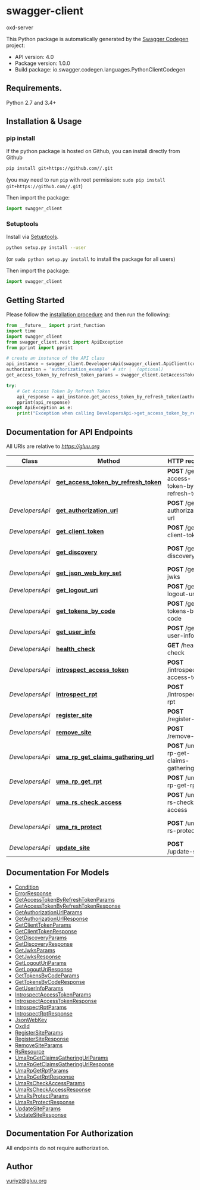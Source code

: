# swagger-client
oxd-server

This Python package is automatically generated by the [Swagger Codegen](https://github.com/swagger-api/swagger-codegen) project:

- API version: 4.0
- Package version: 1.0.0
- Build package: io.swagger.codegen.languages.PythonClientCodegen

## Requirements.

Python 2.7 and 3.4+

## Installation & Usage
### pip install

If the python package is hosted on Github, you can install directly from Github

```sh
pip install git+https://github.com//.git
```
(you may need to run `pip` with root permission: `sudo pip install git+https://github.com//.git`)

Then import the package:
```python
import swagger_client 
```

### Setuptools

Install via [Setuptools](http://pypi.python.org/pypi/setuptools).

```sh
python setup.py install --user
```
(or `sudo python setup.py install` to install the package for all users)

Then import the package:
```python
import swagger_client
```

## Getting Started

Please follow the [installation procedure](#installation--usage) and then run the following:

```python
from __future__ import print_function
import time
import swagger_client
from swagger_client.rest import ApiException
from pprint import pprint

# create an instance of the API class
api_instance = swagger_client.DevelopersApi(swagger_client.ApiClient(configuration))
authorization = 'authorization_example' # str |  (optional)
get_access_token_by_refresh_token_params = swagger_client.GetAccessTokenByRefreshTokenParams() # GetAccessTokenByRefreshTokenParams |  (optional)

try:
    # Get Access Token By Refresh Token
    api_response = api_instance.get_access_token_by_refresh_token(authorization=authorization, get_access_token_by_refresh_token_params=get_access_token_by_refresh_token_params)
    pprint(api_response)
except ApiException as e:
    print("Exception when calling DevelopersApi->get_access_token_by_refresh_token: %s\n" % e)

```

## Documentation for API Endpoints

All URIs are relative to *https://gluu.org*

Class | Method | HTTP request | Description
------------ | ------------- | ------------- | -------------
*DevelopersApi* | [**get_access_token_by_refresh_token**](docs/DevelopersApi.md#get_access_token_by_refresh_token) | **POST** /get-access-token-by-refresh-token | Get Access Token By Refresh Token
*DevelopersApi* | [**get_authorization_url**](docs/DevelopersApi.md#get_authorization_url) | **POST** /get-authorization-url | Get Authorization Url
*DevelopersApi* | [**get_client_token**](docs/DevelopersApi.md#get_client_token) | **POST** /get-client-token | Get Client Token
*DevelopersApi* | [**get_discovery**](docs/DevelopersApi.md#get_discovery) | **POST** /get-discovery | Get OP Discovery Configuration
*DevelopersApi* | [**get_json_web_key_set**](docs/DevelopersApi.md#get_json_web_key_set) | **POST** /get-jwks | Get JSON Web Key Set
*DevelopersApi* | [**get_logout_uri**](docs/DevelopersApi.md#get_logout_uri) | **POST** /get-logout-uri | Get Logout URL
*DevelopersApi* | [**get_tokens_by_code**](docs/DevelopersApi.md#get_tokens_by_code) | **POST** /get-tokens-by-code | Get Tokens By Code
*DevelopersApi* | [**get_user_info**](docs/DevelopersApi.md#get_user_info) | **POST** /get-user-info | Get User Info
*DevelopersApi* | [**health_check**](docs/DevelopersApi.md#health_check) | **GET** /health-check | Health Check
*DevelopersApi* | [**introspect_access_token**](docs/DevelopersApi.md#introspect_access_token) | **POST** /introspect-access-token | Introspect Access Token
*DevelopersApi* | [**introspect_rpt**](docs/DevelopersApi.md#introspect_rpt) | **POST** /introspect-rpt | Introspect RPT
*DevelopersApi* | [**register_site**](docs/DevelopersApi.md#register_site) | **POST** /register-site | Register Site
*DevelopersApi* | [**remove_site**](docs/DevelopersApi.md#remove_site) | **POST** /remove-site | Remove Site
*DevelopersApi* | [**uma_rp_get_claims_gathering_url**](docs/DevelopersApi.md#uma_rp_get_claims_gathering_url) | **POST** /uma-rp-get-claims-gathering-url | UMA RP Get Claims Gathering URL
*DevelopersApi* | [**uma_rp_get_rpt**](docs/DevelopersApi.md#uma_rp_get_rpt) | **POST** /uma-rp-get-rpt | UMA RP Get RPT
*DevelopersApi* | [**uma_rs_check_access**](docs/DevelopersApi.md#uma_rs_check_access) | **POST** /uma-rs-check-access | UMA RS Check Access
*DevelopersApi* | [**uma_rs_protect**](docs/DevelopersApi.md#uma_rs_protect) | **POST** /uma-rs-protect | UMA RS Protect Resources
*DevelopersApi* | [**update_site**](docs/DevelopersApi.md#update_site) | **POST** /update-site | Update Site


## Documentation For Models

 - [Condition](docs/Condition.md)
 - [ErrorResponse](docs/ErrorResponse.md)
 - [GetAccessTokenByRefreshTokenParams](docs/GetAccessTokenByRefreshTokenParams.md)
 - [GetAccessTokenByRefreshTokenResponse](docs/GetAccessTokenByRefreshTokenResponse.md)
 - [GetAuthorizationUrlParams](docs/GetAuthorizationUrlParams.md)
 - [GetAuthorizationUrlResponse](docs/GetAuthorizationUrlResponse.md)
 - [GetClientTokenParams](docs/GetClientTokenParams.md)
 - [GetClientTokenResponse](docs/GetClientTokenResponse.md)
 - [GetDiscoveryParams](docs/GetDiscoveryParams.md)
 - [GetDiscoveryResponse](docs/GetDiscoveryResponse.md)
 - [GetJwksParams](docs/GetJwksParams.md)
 - [GetJwksResponse](docs/GetJwksResponse.md)
 - [GetLogoutUriParams](docs/GetLogoutUriParams.md)
 - [GetLogoutUriResponse](docs/GetLogoutUriResponse.md)
 - [GetTokensByCodeParams](docs/GetTokensByCodeParams.md)
 - [GetTokensByCodeResponse](docs/GetTokensByCodeResponse.md)
 - [GetUserInfoParams](docs/GetUserInfoParams.md)
 - [IntrospectAccessTokenParams](docs/IntrospectAccessTokenParams.md)
 - [IntrospectAccessTokenResponse](docs/IntrospectAccessTokenResponse.md)
 - [IntrospectRptParams](docs/IntrospectRptParams.md)
 - [IntrospectRptResponse](docs/IntrospectRptResponse.md)
 - [JsonWebKey](docs/JsonWebKey.md)
 - [OxdId](docs/OxdId.md)
 - [RegisterSiteParams](docs/RegisterSiteParams.md)
 - [RegisterSiteResponse](docs/RegisterSiteResponse.md)
 - [RemoveSiteParams](docs/RemoveSiteParams.md)
 - [RsResource](docs/RsResource.md)
 - [UmaRpGetClaimsGatheringUrlParams](docs/UmaRpGetClaimsGatheringUrlParams.md)
 - [UmaRpGetClaimsGatheringUrlResponse](docs/UmaRpGetClaimsGatheringUrlResponse.md)
 - [UmaRpGetRptParams](docs/UmaRpGetRptParams.md)
 - [UmaRpGetRptResponse](docs/UmaRpGetRptResponse.md)
 - [UmaRsCheckAccessParams](docs/UmaRsCheckAccessParams.md)
 - [UmaRsCheckAccessResponse](docs/UmaRsCheckAccessResponse.md)
 - [UmaRsProtectParams](docs/UmaRsProtectParams.md)
 - [UmaRsProtectResponse](docs/UmaRsProtectResponse.md)
 - [UpdateSiteParams](docs/UpdateSiteParams.md)
 - [UpdateSiteResponse](docs/UpdateSiteResponse.md)


## Documentation For Authorization

 All endpoints do not require authorization.


## Author

yuriyz@gluu.org

